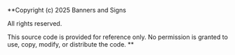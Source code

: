 **Copyright (c) 2025 Banners and Signs 

All rights reserved.

This source code is provided for reference only. No permission is granted to use, copy, modify, or distribute the code.
**
